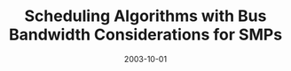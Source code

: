 ---
title: "Scheduling Algorithms with Bus Bandwidth Considerations for SMPs"
collection: publications
category: conferences
permalink: /publication/2003-10-01-bus-aware-scheduling
excerpt: "This paper introduces scheduling algorithms that incorporate system bus bandwidth as a first-class constraint for efficient SMP scheduling."
date: 2003-10-01
venue: "2003 International Conference on Parallel Processing (ICPP)"
paperurl: "https://doi.org/10.1109/ICPP.2003.1240622"
citation: 'Antonopoulos, C. D., Nikolopoulos, D. S., & Papatheodorou, T. S. (2003). &quot;Scheduling Algorithms with Bus Bandwidth Considerations for SMPs.&quot; <i>ICPP 2003</i>, 547–554. https://doi.org/10.1109/ICPP.2003.1240622'
---